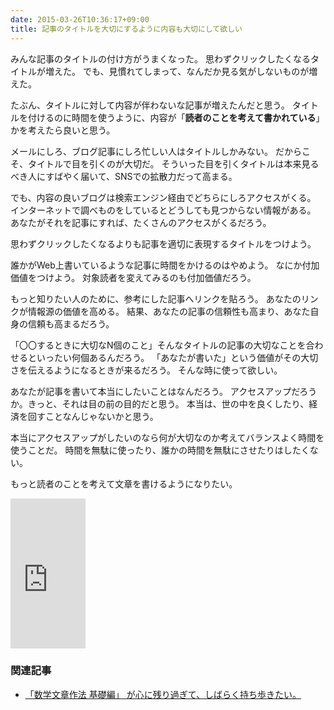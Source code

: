 ```yaml
---
date: 2015-03-26T10:36:17+09:00
title: 記事のタイトルを大切にするように内容も大切にして欲しい
---
```


みんな記事のタイトルの付け方がうまくなった。
思わずクリックしたくなるタイトルが増えた。
でも、見慣れてしまって、なんだか見る気がしないものが増えた。

たぶん、タイトルに対して内容が伴わないな記事が増えたんだと思う。
タイトルを付けるのに時間を使うように、内容が「**読者のことを考えて書かれている**」かを考えたら良いと思う。

メールにしろ、ブログ記事にしろ忙しい人はタイトルしかみない。
だからこそ、タイトルで目を引くのが大切だ。
そういった目を引くタイトルは本来見るべき人にすばやく届いて、SNSでの拡散力だって高まる。

でも、内容の良いブログは検索エンジン経由でどちらにしろアクセスがくる。
インターネットで調べものをしているとどうしても見つからない情報がある。
あなたがそれを記事にすれば、たくさんのアクセスがくるだろう。

思わずクリックしたくなるよりも記事を適切に表現するタイトルをつけよう。

誰かがWeb上書いているような記事に時間をかけるのはやめよう。
なにか付加価値をつけよう。
対象読者を変えてみるのも付加価値だろう。

もっと知りたい人のために、参考にした記事へリンクを貼ろう。
あなたのリンクが情報源の価値を高める。
結果、あなたの記事の信頼性も高まり、あなた自身の信頼も高まるだろう。

「〇〇するときに大切なN個のこと」そんなタイトルの記事の大切なことを合わせるといったい何個あるんだろう。
「あなたが書いた」という価値がその大切さを伝えるようになるときが来るだろう。
そんな時に使って欲しい。

あなたが記事を書いて本当にしたいことはなんだろう。
アクセスアップだろうか。きっと、それは目の前の目的だと思う。
本当は、世の中を良くしたり、経済を回すことなんじゃないかと思う。

本当にアクセスアップがしたいのなら何が大切なのか考えてバランスよく時間を使うことだ。
時間を無駄に使ったり、誰かの時間を無駄にさせたりはしたくない。

もっと読者のことを考えて文章を書けるようになりたい。

<iframe src="http://rcm-fe.amazon-adsystem.com/e/cm?lt1=_blank&bc1=000000&IS2=1&bg1=FFFFFF&fc1=000000&lc1=0000FF&t=eiel-22&o=9&p=8&l=as4&m=amazon&f=ifr&ref=ss_til&asins=448009525X" style="width:120px;height:240px;" scrolling="no" marginwidth="0" marginheight="0" frameborder="0"></iframe>

### 関連記事

* [「数学文章作法 基礎編」 が心に残り過ぎて、しばらく持ち歩きたい。](http://blog.eiel.info/blog/2013/04/16/writing-math-text-basic/)

